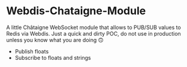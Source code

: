# Webdis-Chataigne-Module

A little Châtaigne WebSocket module that allows to PUB/SUB values to Redis via Webdis. Just a quick and dirty POC, do not use in production unless you know what you are doing 🙃

- Publish floats
- Subscribe to floats and strings